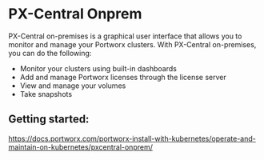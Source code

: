 # PX-Central Onprem

PX-Central on-premises is a graphical user interface that allows you to monitor and manage your Portworx clusters. With PX-Central on-premises, you can do the following:

- Monitor your clusters using built-in dashboards
- Add and manage Portworx licenses through the license server
- View and manage your volumes
- Take snapshots

## Getting started:
https://docs.portworx.com/portworx-install-with-kubernetes/operate-and-maintain-on-kubernetes/pxcentral-onprem/
